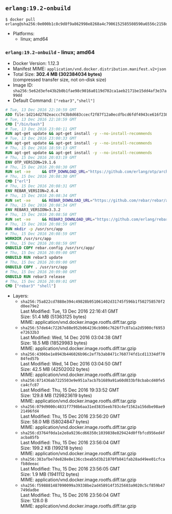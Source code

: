 ## `erlang:19.2-onbuild`

```console
$ docker pull erlang@sha256:0e000b1c8c9d8f9a862998e8268a4c7906152585508590a6556c2158d1c73e27
```

-	Platforms:
	-	linux; amd64

### `erlang:19.2-onbuild` - linux; amd64

-	Docker Version: 1.12.3
-	Manifest MIME: `application/vnd.docker.distribution.manifest.v2+json`
-	Total Size: **302.4 MB (302384034 bytes)**  
	(compressed transfer size, not on-disk size)
-	Image ID: `sha256:5e62d3efe43b2b0b1fae98c9016a0119d702ca1aeb2171be15dd4af3e37a99dd`
-	Default Command: `["rebar3","shell"]`

```dockerfile
# Tue, 13 Dec 2016 22:10:59 GMT
ADD file:1d214d2782eaccc743b8d683ccecf2f87f12a0ecdfbcd6fdf4943ce616f23870 in / 
# Tue, 13 Dec 2016 22:10:59 GMT
CMD ["/bin/bash"]
# Tue, 13 Dec 2016 23:00:11 GMT
RUN apt-get update && apt-get install -y --no-install-recommends 		ca-certificates 		curl 		wget 	&& rm -rf /var/lib/apt/lists/*
# Tue, 13 Dec 2016 23:00:33 GMT
RUN apt-get update && apt-get install -y --no-install-recommends 		bzr 		git 		mercurial 		openssh-client 		subversion 				procps 	&& rm -rf /var/lib/apt/lists/*
# Thu, 15 Dec 2016 18:59:13 GMT
RUN apt-get update && apt-get install -y --no-install-recommends 		autoconf 		automake 		bzip2 		file 		g++ 		gcc 		imagemagick 		libbz2-dev 		libc6-dev 		libcurl4-openssl-dev 		libdb-dev 		libevent-dev 		libffi-dev 		libgdbm-dev 		libgeoip-dev 		libglib2.0-dev 		libjpeg-dev 		libkrb5-dev 		liblzma-dev 		libmagickcore-dev 		libmagickwand-dev 		libmysqlclient-dev 		libncurses-dev 		libpng-dev 		libpq-dev 		libreadline-dev 		libsqlite3-dev 		libssl-dev 		libtool 		libwebp-dev 		libxml2-dev 		libxslt-dev 		libyaml-dev 		make 		patch 		xz-utils 		zlib1g-dev 	&& rm -rf /var/lib/apt/lists/*
# Thu, 15 Dec 2016 20:03:19 GMT
ENV OTP_VERSION=19.1.6
# Thu, 15 Dec 2016 20:08:30 GMT
RUN set -xe 	&& OTP_DOWNLOAD_URL="https://github.com/erlang/otp/archive/OTP-${OTP_VERSION}.tar.gz" 	&& OTP_DOWNLOAD_SHA256="8fbe222233e14bffee40214641a44d0faef5457040e7ce5a85c3b9ce5f895777" 	&& runtimeDeps='libodbc1 			libsctp1' 	&& buildDeps='unixodbc-dev 			libsctp-dev' 	&& apt-get update 	&& apt-get install -y --no-install-recommends $runtimeDeps 	&& apt-get install -y --no-install-recommends $buildDeps 	&& curl -fSL -o otp-src.tar.gz "$OTP_DOWNLOAD_URL" 	&& echo "$OTP_DOWNLOAD_SHA256 otp-src.tar.gz" | sha256sum -c - 	&& mkdir -p /usr/src/otp-src 	&& tar -xzf otp-src.tar.gz -C /usr/src/otp-src --strip-components=1 	&& rm otp-src.tar.gz 	&& cd /usr/src/otp-src 	&& ./otp_build autoconf 	&& ./configure --enable-sctp 	&& make -j$(nproc) 	&& make install 	&& find /usr/local -name examples | xargs rm -rf 	&& apt-get purge -y --auto-remove $buildDeps 	&& rm -rf /usr/src/otp-src /var/lib/apt/lists/*
# Thu, 15 Dec 2016 20:08:30 GMT
CMD ["erl"]
# Thu, 15 Dec 2016 20:08:31 GMT
ENV REBAR_VERSION=2.6.4
# Thu, 15 Dec 2016 20:08:34 GMT
RUN set -xe 	&& REBAR_DOWNLOAD_URL="https://github.com/rebar/rebar/archive/${REBAR_VERSION}.tar.gz" 	&& REBAR_DOWNLOAD_SHA256="577246bafa2eb2b2c3f1d0c157408650446884555bf87901508ce71d5cc0bd07" 	&& mkdir -p /usr/src/rebar-src 	&& curl -fSL -o rebar-src.tar.gz "$REBAR_DOWNLOAD_URL" 	&& echo "$REBAR_DOWNLOAD_SHA256 rebar-src.tar.gz" | sha256sum -c - 	&& tar -xzf rebar-src.tar.gz -C /usr/src/rebar-src --strip-components=1 	&& rm rebar-src.tar.gz 	&& cd /usr/src/rebar-src 	&& ./bootstrap 	&& install -v ./rebar /usr/local/bin/ 	&& rm -rf /usr/src/rebar-src
# Thu, 15 Dec 2016 20:08:34 GMT
ENV REBAR3_VERSION=3.3.2
# Thu, 15 Dec 2016 20:08:58 GMT
RUN set -xe 	&& REBAR3_DOWNLOAD_URL="https://github.com/erlang/rebar3/archive/${REBAR3_VERSION}.tar.gz" 	&& REBAR3_DOWNLOAD_SHA256="ccbc27355727090b1fdde7497ab2485c3509e2fd14b48a93276b285b5760d092" 	&& mkdir -p /usr/src/rebar3-src 	&& curl -fSL -o rebar3-src.tar.gz "$REBAR3_DOWNLOAD_URL" 	&& echo "$REBAR3_DOWNLOAD_SHA256 rebar3-src.tar.gz" | sha256sum -c - 	&& tar -xzf rebar3-src.tar.gz -C /usr/src/rebar3-src --strip-components=1 	&& rm rebar3-src.tar.gz 	&& cd /usr/src/rebar3-src 	&& HOME=$PWD ./bootstrap 	&& install -v ./rebar3 /usr/local/bin/ 	&& rm -rf /usr/src/rebar3-src
# Thu, 15 Dec 2016 20:08:59 GMT
RUN mkdir -p /usr/src/app
# Thu, 15 Dec 2016 20:08:59 GMT
WORKDIR /usr/src/app
# Thu, 15 Dec 2016 20:08:59 GMT
ONBUILD COPY rebar.config /usr/src/app/
# Thu, 15 Dec 2016 20:09:00 GMT
ONBUILD RUN rebar3 update
# Thu, 15 Dec 2016 20:09:00 GMT
ONBUILD COPY . /usr/src/app
# Thu, 15 Dec 2016 20:09:00 GMT
ONBUILD RUN rebar3 release
# Thu, 15 Dec 2016 20:09:01 GMT
CMD ["rebar3" "shell"]
```

-	Layers:
	-	`sha256:75a822cd7888e394c49828b951061402d31745f596b1f502758570f2d0ee79e2`  
		Last Modified: Tue, 13 Dec 2016 22:16:41 GMT  
		Size: 51.4 MB (51363125 bytes)  
		MIME: application/vnd.docker.image.rootfs.diff.tar.gzip
	-	`sha256:57de64c72267e88e952b064236cb906c7626f7c07a1a2d5900cf6953e72632b3`  
		Last Modified: Wed, 14 Dec 2016 03:04:38 GMT  
		Size: 18.5 MB (18529983 bytes)  
		MIME: application/vnd.docker.image.rootfs.diff.tar.gzip
	-	`sha256:4306be1e8943b446026b96c2ef7b3ab8471c760774fd1cd11334df7084fed57b`  
		Last Modified: Wed, 14 Dec 2016 03:04:50 GMT  
		Size: 42.5 MB (42502002 bytes)  
		MIME: application/vnd.docker.image.rootfs.diff.tar.gzip
	-	`sha256:871436ab7225503e9e951a7acb7b1689a91a60d033bf8cbabcd40fe5ca4cfc87`  
		Last Modified: Thu, 15 Dec 2016 19:33:52 GMT  
		Size: 129.8 MB (129823619 bytes)  
		MIME: application/vnd.docker.image.rootfs.diff.tar.gzip
	-	`sha256:079d9000c4831f7798b6aa31ed3835eeb783c4ef1562a156dbe98ae921496fd4`  
		Last Modified: Thu, 15 Dec 2016 23:56:20 GMT  
		Size: 58.0 MB (58024847 bytes)  
		MIME: application/vnd.docker.image.rootfs.diff.tar.gzip
	-	`sha256:d3764f0da1e2e8a9236cd66350c1039838e829424d0ffbfcd956ed4facba85fb`  
		Last Modified: Thu, 15 Dec 2016 23:56:04 GMT  
		Size: 199.2 KB (199218 bytes)  
		MIME: application/vnd.docker.image.rootfs.diff.tar.gzip
	-	`sha256:383afbe7de828e8e136ccbeab5d3b21870fb841fab28ad49ee01cfcafb8deeac`  
		Last Modified: Thu, 15 Dec 2016 23:56:05 GMT  
		Size: 1.9 MB (1941112 bytes)  
		MIME: application/vnd.docker.image.rootfs.diff.tar.gzip
	-	`sha256:f598881487090099a39338be2ad458914f3525603a9020c5cf859b47749dadbe`  
		Last Modified: Thu, 15 Dec 2016 23:56:04 GMT  
		Size: 128.0 B  
		MIME: application/vnd.docker.image.rootfs.diff.tar.gzip
